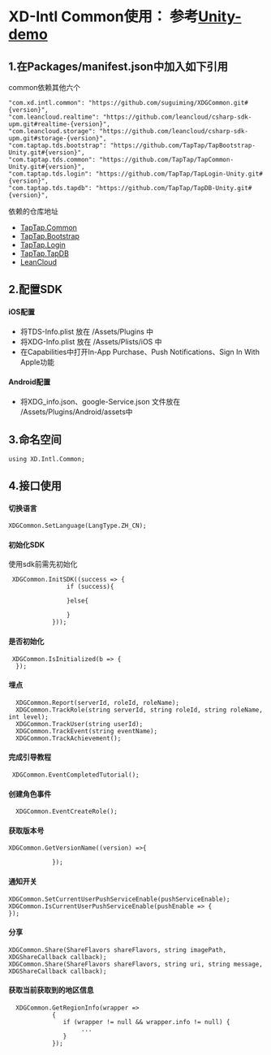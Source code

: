 # XD-Intl Common使用： 参考[Unity-demo](https://github.com/suguiming/Unity-demo)

## 1.在Packages/manifest.json中加入如下引用
common依赖其他六个
```
"com.xd.intl.common": "https://github.com/suguiming/XDGCommon.git#{version}",
"com.leancloud.realtime": "https://github.com/leancloud/csharp-sdk-upm.git#realtime-{version}",
"com.leancloud.storage": "https://github.com/leancloud/csharp-sdk-upm.git#storage-{version}",
"com.taptap.tds.bootstrap": "https://github.com/TapTap/TapBootstrap-Unity.git#{version}",
"com.taptap.tds.common": "https://github.com/TapTap/TapCommon-Unity.git#{version}",
"com.taptap.tds.login": "https://github.com/TapTap/TapLogin-Unity.git#{version}",
"com.taptap.tds.tapdb": "https://github.com/TapTap/TapDB-Unity.git#{version}",
```

依赖的仓库地址
* [TapTap.Common](https://github.com/TapTap/TapCommon-Unity.git)
* [TapTap.Bootstrap](https://github.com/TapTap/TapBootstrap-Unity.git)
* [TapTap.Login](https://github.com/TapTap/TapLogin-Unity.git)
* [TapTap.TapDB](https://github.com/TapTap/TapDB-Unity.git)
* [LeanCloud](https://github.com/leancloud/csharp-sdk-upm)


## 2.配置SDK
#### iOS配置
* 将TDS-Info.plist 放在 /Assets/Plugins 中
* 将XDG-Info.plist 放在 /Assets/Plists/iOS 中
* 在Capabilities中打开In-App Purchase、Push Notifications、Sign In With Apple功能

#### Android配置
* 将XDG_info.json、google-Service.json 文件放在 /Assets/Plugins/Android/assets中

## 3.命名空间

```
using XD.Intl.Common;
```

## 4.接口使用
#### 切换语言
```
XDGCommon.SetLanguage(LangType.ZH_CN);
```

#### 初始化SDK
使用sdk前需先初始化
```
 XDGCommon.InitSDK((success => {
                if (success){
              
                }else{
                
                }
            }));
```

#### 是否初始化
```
 XDGCommon.IsInitialized(b => { 
  });
```

#### 埋点
```
  XDGCommon.Report(serverId, roleId, roleName);
  XDGCommon.TrackRole(string serverId, string roleId, string roleName, int level);
  XDGCommon.TrackUser(string userId);
  XDGCommon.TrackEvent(string eventName);
  XDGCommon.TrackAchievement();
```

#### 完成引导教程
```
 XDGCommon.EventCompletedTutorial();
```

#### 创建角色事件
```
  XDGCommon.EventCreateRole();
```

#### 获取版本号
```
XDGCommon.GetVersionName((version) =>{
               
            });
```

#### 通知开关
```
XDGCommon.SetCurrentUserPushServiceEnable(pushServiceEnable);
XDGCommon.IsCurrentUserPushServiceEnable(pushEnable => { 
});
```

#### 分享
```
XDGCommon.Share(ShareFlavors shareFlavors, string imagePath, XDGShareCallback callback);
XDGCommon.Share(ShareFlavors shareFlavors, string uri, string message, XDGShareCallback callback);
```

#### 获取当前获取到的地区信息
```
  XDGCommon.GetRegionInfo(wrapper =>
            {
               if (wrapper != null && wrapper.info != null) {
                    ...
               }
            });
```
